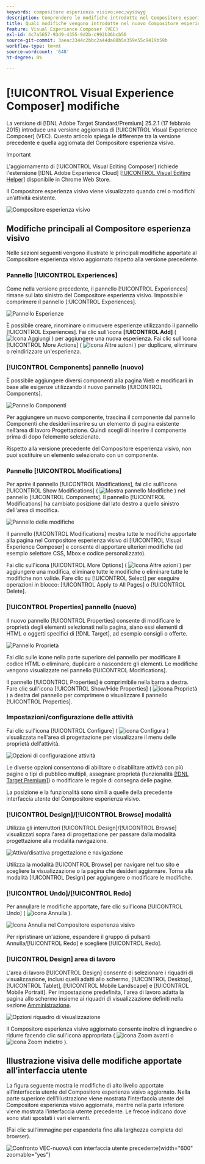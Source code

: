 ```yaml
---
keywords: compositore esperienza visivo;vec;wysiwyg
description: Comprendere le modifiche introdotte nel Compositore esperienza visivo nella versione Adobe Target 25.2.1 (17 febbraio 2025).
title: Quali modifiche vengono introdotte nel nuovo Compositore esperienza visivo?
feature: Visual Experience Composer (VEC)
exl-id: 4c7a5657-93d9-4355-9d2b-c992b36bcb50
source-git-commit: 3aeac3344c2bbc2a44da80b5a359e55c9419b59b
workflow-type: tm+mt
source-wordcount: '648'
ht-degree: 0%

---
```


# [!UICONTROL Visual Experience Composer] modifiche

La versione di [!DNL Adobe Target Standard/Premium] 25.2.1 (17 febbraio 2015) introduce una versione aggiornata di [!UICONTROL Visual Experience Composer] (VEC). Questo articolo spiega le differenze tra la versione precedente e quella aggiornata del Compositore esperienza visivo.

>[!IMPORTANT]
>
>L&#39;aggiornamento di [!UICONTROL Visual Editing Composer] richiede l&#39;estensione [!DNL Adobe Experience Cloud] [[!UICONTROL Visual Editing Helper]](/help/main/c-experiences/c-visual-experience-composer/r-troubleshoot-composer/visual-editing-helper-extension.md) disponibile in Chrome Web Store.

Il Compositore esperienza visivo viene visualizzato quando crei o modifichi un’attività esistente.

![Compositore esperienza visivo](/help/main/c-experiences/c-visual-experience-composer/assets/new-vec.png)

## Modifiche principali al Compositore esperienza visivo

Nelle sezioni seguenti vengono illustrate le principali modifiche apportate al Compositore esperienza visivo aggiornato rispetto alla versione precedente.

### Pannello [!UICONTROL Experiences]

Come nella versione precedente, il pannello [!UICONTROL Experiences] rimane sul lato sinistro del Compositore esperienza visivo. Impossibile comprimere il pannello [!UICONTROL Experiences].

![Pannello Esperienze](/help/main/c-experiences/c-visual-experience-composer/assets/experiences-panel.png)

È possibile creare, rinominare o rimuovere esperienze utilizzando il pannello [!UICONTROL Experiences]. Fai clic sull&#39;icona **[!UICONTROL Add]** ( ![Icona Aggiungi](/help/main/assets/icons/Add.svg) ) per aggiungere una nuova esperienza. Fai clic sull&#39;icona [!UICONTROL More Actions] ( ![Icona Altre azioni](/help/main/assets/icons/MoreSmall.svg) ) per duplicare, eliminare o reindirizzare un&#39;esperienza.

### [!UICONTROL Components] pannello (nuovo)

È possibile aggiungere diversi componenti alla pagina Web e modificarli in base alle esigenze utilizzando il nuovo pannello [!UICONTROL Components].

![Pannello Componenti](/help/main/c-experiences/c-visual-experience-composer/assets/components-panel.png)

Per aggiungere un nuovo componente, trascina il componente dal pannello Componenti che desideri inserire su un elemento di pagina esistente nell’area di lavoro Progettazione. Quindi scegli di inserire il componente prima di dopo l’elemento selezionato.

Rispetto alla versione precedente del Compositore esperienza visivo, non puoi sostituire un elemento selezionato con un componente.

### Pannello [!UICONTROL Modifications]

Per aprire il pannello [!UICONTROL Modifications], fai clic sull&#39;icona [!UICONTROL Show Modifications] ( ![Mostra pannello Modifiche](/help/main/assets/icons/History.svg) ) nel pannello [!UICONTROL Components]. Il pannello [!UICONTROL Modifications] ha cambiato posizione dal lato destro a quello sinistro dell&#39;area di modifica.

![Pannello delle modifiche](/help/main/c-experiences/c-visual-experience-composer/assets/modifications-panel.png)

Il pannello [!UICONTROL Modifications] mostra tutte le modifiche apportate alla pagina nel Compositore esperienza visivo di [!UICONTROL Visual Experience Composer] e consente di apportare ulteriori modifiche (ad esempio selettore CSS, Mbox e codice personalizzato).

Fai clic sull&#39;icona [!UICONTROL More Options] ( ![Icona Altre azioni](/help/main/assets/icons/MoreSmall.svg) ) per aggiungere una modifica, eliminare tutte le modifiche o eliminare tutte le modifiche non valide. Fare clic su [!UICONTROL Select] per eseguire operazioni in blocco: [!UICONTROL Apply to All Pages] o [!UICONTROL Delete].

### [!UICONTROL Properties] pannello (nuovo)

Il nuovo pannello [!UICONTROL Properties] consente di modificare le proprietà degli elementi selezionati nella pagina, siano essi elementi di HTML o oggetti specifici di [!DNL Target], ad esempio consigli o offerte.

![Pannello Proprietà](/help/main/c-experiences/c-visual-experience-composer/assets/properties-panel.png)

Fai clic sulle icone nella parte superiore del pannello per modificare il codice HTML o eliminare, duplicare o nascondere gli elementi. Le modifiche vengono visualizzate nel pannello [!UICONTROL Modifications].

Il pannello [!UICONTROL Properties] è comprimibile nella barra a destra. Fare clic sull&#39;icona [!UICONTROL Show/Hide Properties] ( ![icona Proprietà](/help/main/assets/icons/Propertie.svg) ) a destra del pannello per comprimere o visualizzare il pannello [!UICONTROL Properties].

### Impostazioni/configurazione delle attività

Fai clic sull&#39;icona [!UICONTROL Configure] ( ![icona Configura](/help/main/assets/icons/Setting.svg) ) visualizzata nell&#39;area di progettazione per visualizzare il menu delle proprietà dell&#39;attività.

![Opzioni di configurazione attività](/help/main/c-experiences/c-visual-experience-composer/assets/configure-options.png)

Le diverse opzioni consentono di abilitare o disabilitare attività con più pagine o tipi di pubblico multipli, assegnare proprietà (funzionalità [[!DNL Target Premium]](/help/main/c-intro/intro.md#premium)) o modificare le regole di consegna delle pagine.

La posizione e la funzionalità sono simili a quelle della precedente interfaccia utente del Compositore esperienza visivo.

### [!UICONTROL Design]/[!UICONTROL Browse] modalità

Utilizza gli interruttori [!UICONTROL Design]/[!UICONTROL Browse] visualizzati sopra l&#39;area di progettazione per passare dalla modalità progettazione alla modalità navigazione.

![Attiva/disattiva progettazione e navigazione](/help/main/c-experiences/c-visual-experience-composer/assets/design-browse-mode.png)

Utilizza la modalità [!UICONTROL Browse] per navigare nel tuo sito e scegliere la visualizzazione o la pagina che desideri aggiornare. Torna alla modalità [!UICONTROL Design] per aggiungere o modificare le modifiche.

### [!UICONTROL Undo]/[!UICONTROL Redo]

Per annullare le modifiche apportate, fare clic sull&#39;icona [!UICONTROL Undo] ( ![icona Annulla](/help/main/assets/icons/Undo.svg) ).

![Icona Annulla nel Compositore esperienza visivo](/help/main/c-experiences/c-visual-experience-composer/assets/undo.png)

Per ripristinare un&#39;azione, espandere il gruppo di pulsanti Annulla/[!UICONTROL Redo] e scegliere [!UICONTROL Redo].

### [!UICONTROL Design] area di lavoro

L&#39;area di lavoro [!UICONTROL Design] consente di selezionare i riquadri di visualizzazione, inclusi quelli adatti allo schermo, [!UICONTROL Desktop], [!UICONTROL Tablet], [!UICONTROL Mobile Landscape] e [!UICONTROL Mobile Portrait]. Per impostazione predefinita, l&#39;area di lavoro adatta la pagina allo schermo insieme ai riquadri di visualizzazione definiti nella sezione [Amministrazione](/help/main/administrating-target/visual-experience-composer-set-up.md).

![Opzioni riquadro di visualizzazione](/help/main/c-experiences/c-visual-experience-composer/assets/viewports.png)

Il Compositore esperienza visivo aggiornato consente inoltre di ingrandire o ridurre facendo clic sull&#39;icona appropriata ( ![icona Zoom avanti](/help/main/assets/icons/ZoomIn.svg) o ![icona Zoom indietro](/help/main/assets/icons/ZoomOut.svg) ).

## Illustrazione visiva delle modifiche apportate all’interfaccia utente

La figura seguente mostra le modifiche di alto livello apportate all’interfaccia utente del Compositore esperienza visivo aggiornato. Nella parte superiore dell’illustrazione viene mostrata l’interfaccia utente del Compositore esperienza visivo aggiornata, mentre nella parte inferiore viene mostrata l’interfaccia utente precedente. Le frecce indicano dove sono stati spostati i vari elementi.

(Fai clic sull’immagine per espanderla fino alla larghezza completa del browser).

![Confronto VEC-nuovo/i con interfaccia utente precedente](/help/main/c-experiences/c-visual-experience-composer/assets/vec-comparison.png){width="600" zoomable="yes"}
